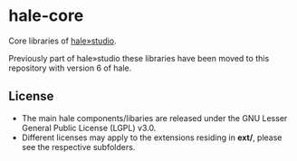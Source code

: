 hale-core
=========

Core libraries of [hale»studio](https://github.com/halestudio/hale).

Previously part of hale»studio these libraries have been moved to this repository with version 6 of hale.

## License

* The main hale components/libaries are released under the GNU Lesser General Public License (LGPL) v3.0.
* Different licenses may apply to the extensions residing in **ext/**, please see the respective subfolders.
